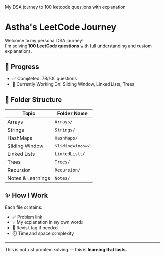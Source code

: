 
My DSA journey to 100 leetcode questions with explanation
# Astha's LeetCode Journey

Welcome to my personal DSA journey!  
I'm solving **100 LeetCode questions** with full understanding and custom explanations.

## 🔢 Progress
- ✅ Completed: 78/100 questions
- 🔄 Currently Working On: Sliding Window, Linked Lists, Trees

## 🧠 Folder Structure

| Topic         | Folder Name     |
|---------------|-----------------|
| Arrays        | `Arrays/`       |
| Strings       | `Strings/`      |
| HashMaps      | `HashMaps/`     |
| Sliding Window| `SlidingWindow/`|
| Linked Lists  | `LinkedLists/`  |
| Trees         | `Trees/`        |
| Recursion     | `Recursion/`    |
| Notes & Learnings | `Notes/`    |

## ✨ How I Work
Each file contains:
- ✅ Problem link
- 💡 My explanation in my own words
- 🔁 Revisit tag if needed
- ⏱️ Time and space complexity

---

This is not just problem solving — this is **learning that lasts.**
